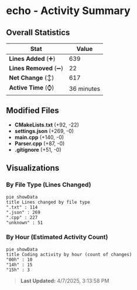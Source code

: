 # echo - Activity Summary 

## Overall Statistics

| Stat                   | Value                                                             |
| ---------------------- | ----------------------------------------------------------------- |
| **Lines Added** (➕)   | 639                                          |
| **Lines Removed** (➖) | 22                                        |
| **Net Change** (↕)    | 617                |
| **Active Time** (⌚)   | 36 minutes |


## Modified Files
- **CMakeLists.txt** (+92, -22)
- **settings.json** (+269, -0)
- **main.cpp** (+140, -0)
- **Parser.cpp** (+87, -0)
- **.gitignore** (+51, -0)

## Visualizations

### By File Type (Lines Changed)

```mermaid
pie showData
title Lines changed by file type
".txt" : 114
".json" : 269
".cpp" : 227
"unknown" : 51
```

### By Hour (Estimated Activity Count)

```mermaid
pie showData
title Coding activity by hour (count of changes)
"00h" : 10
"14h" : 15
"15h" : 3
```


> **Last Updated:** 4/7/2025, 3:13:58 PM